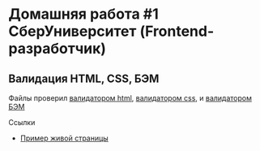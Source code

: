 # Домашняя работа #1 СберУниверситет (Frontend-разработчик)

## Валидация HTML, CSS, БЭМ
Файлы проверил [валидатором html](https://validator.w3.org/), [валидатором css](https://jigsaw.w3.org/css-validator/), и [валидатором БЭМ](https://yoksel.github.io/html-tree/)

Ссылки
- [Пример живой страницы](https://dimitsky.github.io/green-corp-landing/)